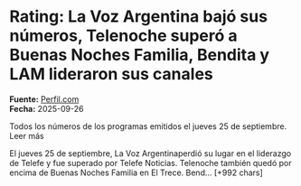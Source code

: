 # Rating: La Voz Argentina bajó sus números, Telenoche superó a Buenas Noches Familia, Bendita y LAM lideraron sus canales

**Fuente:** [Perfil.com](https://exitoina.perfil.com/noticias/rating/rating-la-voz-argentina-bajo-numeros-telenoche-supero-buenas-noches-familia-bendita-lam-lideraron-canales.phtml)  
**Fecha:** 2025-09-26

Todos los números de los programas emitidos el jueves 25 de septiembre. Leer más

El jueves 25 de septiembre, La Voz Argentinaperdió su lugar en el liderazgo de Telefe y fue superado por Telefe Noticias. Telenoche también quedó por encima de Buenas Noches Familia en El Trece. Bend… [+992 chars]
